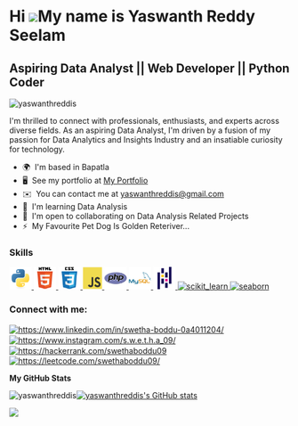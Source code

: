 Hi ![](https://user-images.githubusercontent.com/18350557/176309783-0785949b-9127-417c-8b55-ab5a4333674e.gif)My name is Yaswanth Reddy Seelam
=============================================================================================================================================

Aspiring Data Analyst || Web Developer || Python Coder
------------------------------------------------------

<p align="left"> <img src="https://komarev.com/ghpvc/?username=yaswanthreddis&label=Profile%20views&color=0e75b6&style=flat" alt="yaswanthreddis" /> </p>

I'm thrilled to connect with professionals, enthusiasts, and experts across diverse fields. As an aspiring Data Analyst, I'm driven by a fusion of my passion for Data Analytics and Insights Industry and an insatiable curiosity for technology.

* 🌍  I'm based in Bapatla
* 🖥️  See my portfolio at [My Portfolio](http://yaswanthreddys.in)
* ✉️  You can contact me at [yaswanthreddis@gmail.com](mailto:yaswanthreddis@gmail.com)
* 🧠  I'm learning Data Analysis
* 🤝  I'm open to collaborating on Data Analysis Related Projects
* ⚡  My Favourite Pet Dog Is Golden Reteriver...


### Skills

<p align="left"> <a href="https://www.python.org" target="_blank" rel="noreferrer"> <img src="https://raw.githubusercontent.com/devicons/devicon/master/icons/python/python-original.svg" alt="python" width="40" height="40"/> </a> <a href="https://www.oracle.com/" target="_blank" rel="noreferrer"> <img src="https://raw.githubusercontent.com/devicons/devicon/master/icons/html5/html5-original-wordmark.svg" width="40" height="40"/> </a>  <a href="https://www.oracle.com/" target="_blank" rel="noreferrer"> <img src="https://raw.githubusercontent.com/devicons/devicon/master/icons/css3/css3-original-wordmark.svg" width="40" height="40"/> </a> <a href="https://www.oracle.com/" target="_blank" rel="noreferrer"> <img src="https://raw.githubusercontent.com/devicons/devicon/master/icons/javascript/javascript-original.svg" width="35" height="40"/> </a> <a href="https://www.oracle.com/" target="_blank" rel="noreferrer"> <img src="https://raw.githubusercontent.com/devicons/devicon/master/icons/php/php-original.svg" width="40" height="40"/> </a> <a href="https://www.mysql.com/" target="_blank" rel="noreferrer"> <img src="https://raw.githubusercontent.com/devicons/devicon/master/icons/mysql/mysql-original-wordmark.svg" alt="mysql" width="40" height="40"/>  <a href="https://pandas.pydata.org/" target="_blank" rel="noreferrer"> <img src="https://raw.githubusercontent.com/devicons/devicon/2ae2a900d2f041da66e950e4d48052658d850630/icons/pandas/pandas-original.svg" alt="pandas" width="40" height="40"/> </a>  <a href="https://scikit-learn.org/" target="_blank" rel="noreferrer"> <img src="https://www.vectorlogo.zone/logos/git-scm/git-scm-icon.svg" alt="scikit_learn" width="40" height="40"/> </a> <a href="https://seaborn.pydata.org/" target="_blank" rel="noreferrer"> <img src="https://seaborn.pydata.org/_images/logo-mark-lightbg.svg" alt="seaborn" width="40" height="40"/> </a> </p>


<h3 align="left">Connect with me:</h3>
<p align="left">
<a href="https://www.linkedin.com/in/yaswanthreddys/" target="blank"><img align="center" src="https://raw.githubusercontent.com/rahuldkjain/github-profile-readme-generator/master/src/images/icons/Social/linked-in-alt.svg" alt="https://www.linkedin.com/in/swetha-boddu-0a4011204/" height="30" width="40" /></a>
<a href="https://www.instagram.com/iamyaswanthreddi/" target="blank"><img align="center" src="https://raw.githubusercontent.com/rahuldkjain/github-profile-readme-generator/master/src/images/icons/Social/instagram.svg" alt="https://www.instagram.com/s.w.e.t.h.a_09/" height="30" width="40" /></a>
<a href="https://www.hackerrank.com/profile/yaswanthreddy744" target="blank"><img align="center" src="https://raw.githubusercontent.com/rahuldkjain/github-profile-readme-generator/master/src/images/icons/Social/hackerrank.svg" alt="https://hackerrank.com/swethaboddu09" height="30" width="40" /></a>
<a href="https://leetcode.com/yaswanthreddy744/" target="blank"><img align="center" src="https://raw.githubusercontent.com/jdneo/vscode-leetcode/master/resources/LeetCode.png" alt="https://leetcode.com/swethaboddu09/" height="30" width="40" /></a>
</p>

<b>My GitHub Stats</b>

<p><img align="left" src="https://github-readme-stats.vercel.app/api/top-langs?username=yaswanthreddis&show_icons=true&locale=en&layout=compact" alt="yaswanthreddis" /></p>

<a href="http://www.github.com/yaswanthreddis"><img src="https://github-readme-stats.vercel.app/api?username=yaswanthreddis&show_icons=true&hide=&count_private=true&title_color=22c55e&text_color=000000&icon_color=3382ed&bg_color=ffffff&hide_border=false&show_icons=true" alt="yaswanthreddis's GitHub stats" /></a>

<a href="http://www.github.com/yaswanthreddis"><img src="https://github-readme-streak-stats.herokuapp.com/?user=yaswanthreddis&stroke=000000&background=ffffff&ring=22c55e&fire=22c55e&currStreakNum=000000&currStreakLabel=22c55e&sideNums=000000&sideLabels=000000&dates=000000&hide_border=false" /></a>
